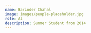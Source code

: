 ```yaml
---
name: Barinder Chahal
image: images/people-placeholder.jpg
role: Al
description: Summer Student from 2014
---
```

